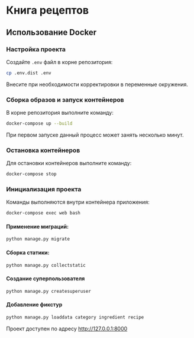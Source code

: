 # Книга рецептов

## Использование Docker

### Настройка проекта

Создайте `.env` файл в корне репозитория:

```bash
cp .env.dist .env
```

Внесите при необходимости корректировки в переменные окружения.

### Сборка образов и запуск контейнеров

В корне репозитория выполните команду:

```bash
docker-compose up --build
```

При первом запуске данный процесс может занять несколько минут.

### Остановка контейнеров

Для остановки контейнеров выполните команду:

```bash
docker-compose stop
```

### Инициализация проекта

Команды выполняются внутри контейнера приложения:

```bash
docker-compose exec web bash
```

#### Применение миграций:

```bash
python manage.py migrate
```

#### Сборка статики:

```bash
python manage.py collectstatic
```


#### Создание суперпользователя

```bash
python manage.py createsuperuser
```

#### Добавление фикстур

```bash
python manage.py loaddata category ingredient recipe
```

Проект доступен по адресу http://127.0.0.1:8000
